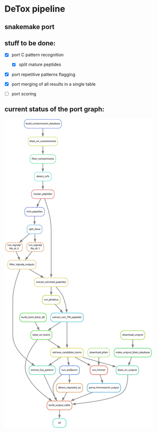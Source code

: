 # DeTox pipeline
## snakemake port

## stuff to be done:

- [x] port C pattern recognition
  - [x] split mature peptides
- [x] port repetitive patterns flagging
- [x] port merging of all results in a single table
- [ ] port scoring


## current status of the port graph:
![DAG](dag.svg)
